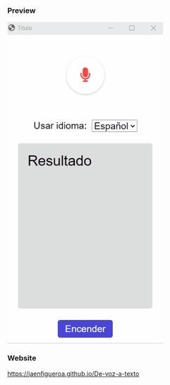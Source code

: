 ### Preview

<div >
  <img src="./assets/preview.gif" align="center" style="width: 70%" />
</div>

### Website

https://jaenfigueroa.github.io/De-voz-a-texto
